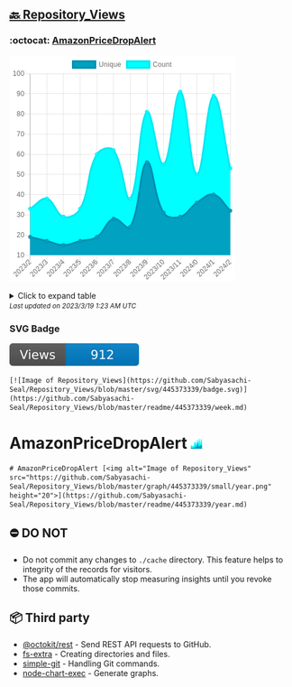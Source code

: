 ## [🔙 Repository_Views](https://github.com/Sabyasachi-Seal/Repository_Views)

### :octocat: [AmazonPriceDropAlert](https://github.com/Sabyasachi-Seal/AmazonPriceDropAlert)
![Image of Repository_Views](https://github.com/Sabyasachi-Seal/Repository_Views/blob/master/graph/445373339/large/year.png)

<details>
	<summary>Click to expand table</summary>
	<h2>:calendar: Year Page Views Table</h2>
<table>
	<tr>
		<th>
			Last Updated
		</th>
		<th>
			Unique
		</th>
		<th>
			Count
		</th>
	</tr>
	<tr>
		<td>
			<code>2023/3/1</code>
		</td>
		<td>
			<code>32</code>
		</td>
		<td>
			<code>53</code>
		</td>
	</tr>
	<tr>
		<td>
			<code>2023/2/1</code>
		</td>
		<td>
			<code>40</code>
		</td>
		<td>
			<code>89</code>
		</td>
	</tr>
	<tr>
		<td>
			<code>2023/1/1</code>
		</td>
		<td>
			<code>36</code>
		</td>
		<td>
			<code>50</code>
		</td>
	</tr>
	<tr>
		<td>
			<code>2022/12/1</code>
		</td>
		<td>
			<code>29</code>
		</td>
		<td>
			<code>91</code>
		</td>
	</tr>
	<tr>
		<td>
			<code>2022/11/1</code>
		</td>
		<td>
			<code>31</code>
		</td>
		<td>
			<code>55</code>
		</td>
	</tr>
	<tr>
		<td>
			<code>2022/10/1</code>
		</td>
		<td>
			<code>56</code>
		</td>
		<td>
			<code>81</code>
		</td>
	</tr>
	<tr>
		<td>
			<code>2022/9/1</code>
		</td>
		<td>
			<code>24</code>
		</td>
		<td>
			<code>38</code>
		</td>
	</tr>
	<tr>
		<td>
			<code>2022/8/1</code>
		</td>
		<td>
			<code>28</code>
		</td>
		<td>
			<code>62</code>
		</td>
	</tr>
	<tr>
		<td>
			<code>2022/7/1</code>
		</td>
		<td>
			<code>19</code>
		</td>
		<td>
			<code>60</code>
		</td>
	</tr>
	<tr>
		<td>
			<code>2022/6/1</code>
		</td>
		<td>
			<code>17</code>
		</td>
		<td>
			<code>33</code>
		</td>
	</tr>
	<tr>
		<td>
			<code>2022/5/1</code>
		</td>
		<td>
			<code>15</code>
		</td>
		<td>
			<code>29</code>
		</td>
	</tr>
	<tr>
		<td>
			<code>2022/4/1</code>
		</td>
		<td>
			<code>17</code>
		</td>
		<td>
			<code>38</code>
		</td>
	</tr>
	<tr>
		<td>
			<code>2022/3/1</code>
		</td>
		<td>
			<code>19</code>
		</td>
		<td>
			<code>33</code>
		</td>
	</tr>
</table>

</details>
<small><i>Last updated on 2023/3/19 1:23 AM UTC</i></small>

### SVG Badge
[![Image of Repository_Views](https://github.com/Sabyasachi-Seal/Repository_Views/blob/master/svg/445373339/badge.svg)](https://github.com/Sabyasachi-Seal/Repository_Views/blob/master/readme/445373339/week.md)
```readme
[![Image of Repository_Views](https://github.com/Sabyasachi-Seal/Repository_Views/blob/master/svg/445373339/badge.svg)](https://github.com/Sabyasachi-Seal/Repository_Views/blob/master/readme/445373339/week.md)
```
# AmazonPriceDropAlert [<img alt="Image of Repository_Views" src="https://github.com/Sabyasachi-Seal/Repository_Views/blob/master/graph/445373339/small/year.png" height="20">](https://github.com/Sabyasachi-Seal/Repository_Views/blob/master/readme/445373339/year.md)
```readme
# AmazonPriceDropAlert [<img alt="Image of Repository_Views" src="https://github.com/Sabyasachi-Seal/Repository_Views/blob/master/graph/445373339/small/year.png" height="20">](https://github.com/Sabyasachi-Seal/Repository_Views/blob/master/readme/445373339/year.md)
```
## ⛔ DO NOT
- Do not commit any changes to `./cache` directory. This feature helps to integrity of the records for visitors.
- The app will automatically stop measuring insights until you revoke those commits.
## 📦 Third party

- [@octokit/rest](https://www.npmjs.com/package/@octokit/rest) - Send REST API requests to GitHub.
- [fs-extra](https://www.npmjs.com/package/fs-extra) - Creating directories and files.
- [simple-git](https://www.npmjs.com/package/simple-git) - Handling Git commands.
- [node-chart-exec](https://www.npmjs.com/package/node-chart-exec) - Generate graphs.
